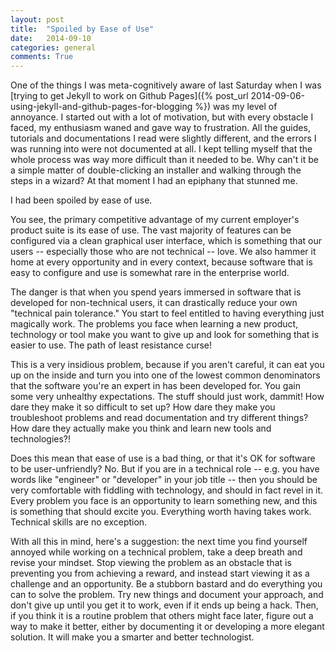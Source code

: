 ```yaml
---
layout: post
title:  "Spoiled by Ease of Use"
date:   2014-09-10
categories: general
comments: True
---
```


One of the things I was meta-cognitively aware of last Saturday when I was [trying to get Jekyll to work on Github Pages]({% post_url 2014-09-06-using-jekyll-and-github-pages-for-blogging %}) was my level of annoyance. I started out with a lot of motivation, but with every obstacle I faced, my enthusiasm waned and gave way to frustration. All the guides, tutorials and documentations I read were slightly different, and the errors I was running into were not documented at all. I kept telling myself that the whole process was way more difficult than it needed to be. Why can't it be a simple matter of double-clicking an installer and walking through the steps in a wizard? At that moment I had an epiphany that stunned me.

I had been spoiled by ease of use.

You see, the primary competitive advantage of my current employer's product suite is its ease of use. The vast majority of features can be configured via a clean graphical user interface, which is something that our users -- especially those who are not technical -- love. We also hammer it home at every opportunity and in every context, because software that is easy to configure and use is somewhat rare in the enterprise world.

The danger is that when you spend years immersed in software that is developed for non-technical users, it can drastically reduce your own "technical pain tolerance." You start to feel entitled to having everything just magically work. The problems you face when learning a new product, technology or tool make you want to give up and look for something that is easier to use. The path of least resistance curse!

This is a very insidious problem, because if you aren't careful, it can eat you up on the inside and turn you into one of the lowest common denominators that the software you're an expert in has been developed for. You gain some very unhealthy expectations. The stuff should just work, dammit! How dare they make it so difficult to set up? How dare they make you troubleshoot problems and read documentation and try different things? How dare they actually make you think and learn new tools and technologies?!

Does this mean that ease of use is a bad thing, or that it's OK for software to be user-unfriendly? No. But if you are in a technical role -- e.g. you have words like "engineer" or "developer" in your job title -- then you should be very comfortable with fiddling with technology, and should in fact revel in it. Every problem you face is an opportunity to learn something new, and this is something that should excite you. Everything worth having takes work. Technical skills are no exception.

With all this in mind, here's a suggestion: the next time you find yourself annoyed while working on a technical problem, take a deep breath and revise your mindset. Stop viewing the problem as an obstacle that is preventing you from achieving a reward, and instead start viewing it as a challenge and an opportunity. Be a stubborn bastard and do everything you can to solve the problem. Try new things and document your approach, and don't give up until you get it to work, even if it ends up being a hack. Then, if you think it is a routine problem that others might face later, figure out a way to make it better, either by documenting it or developing a more elegant solution. It will make you a smarter and better technologist.